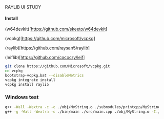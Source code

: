 RAYLIB UI STUDY

#### Install

(w64devkit)[https://github.com/skeeto/w64devkit]

(vcpkg)[https://github.com/microsoft/vcpkg]

(raylib)[https://github.com/raysan5/raylib]

(leiflib)[https://github.com/cococry/leif]

```sh
git clone https://github.com/Microsoft/vcpkg.git
cd vcpkg
bootstrap-vcpkg.bat --disableMetrics
vcpkg integrate install
vcpkg install raylib
```

### Windows test

```sh
g++ -Wall -Wextra -c -o ./obj/MyString.o ./submodules/printcpp/MyString/MyString.cpp
g++ -g -Wall -Wextra -o ./bin/main ./src/main.cpp ./obj/MyString.o -I./submodules/printcpp -I./raylib/src -L./raylib/src -lraylib -lopengl32 -lgdi32 -lwinmm
```